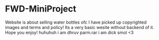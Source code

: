 # FWD-MiniProject
Website is about selling water bottles ofc I have picked up copyrighted images and terms and policy!
Its a very basic wesite without backend of it.
Hope you enjoy!
huhuhuh i am dhruv parm.rar i am dick smol <3
